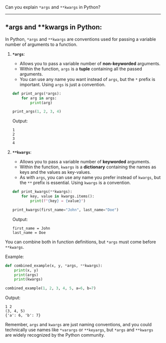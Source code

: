 Can you explain `*args` and `**kwargs` in Python?

---

## *args and **kwargs in Python:

In Python, `*args` and `**kwargs` are conventions used for passing a variable
number of arguments to a function.

1. **`*args`**:
    - Allows you to pass a variable number of **non-keyworded** arguments.
    - Within the function, `args` is a **tuple** containing all the passed
      arguments.
    - You can use any name you want instead of `args`, but the `*` prefix is
      important. Using `args` is just a convention.

    ```python
    def print_args(*args):
        for arg in args:
            print(arg)
    
    print_args(1, 2, 3, 4)
    ```

   Output:
    ```
    1
    2
    3
    4
    ```

2. **`**kwargs`**:
    - Allows you to pass a variable number of **keyworded** arguments.
    - Within the function, `kwargs` is a **dictionary** containing the names as
      keys and the values as key-values.
    - As with `args`, you can use any name you prefer instead of `kwargs`, but
      the `**` prefix is essential. Using `kwargs` is a convention.

    ```python
    def print_kwargs(**kwargs):
        for key, value in kwargs.items():
            print(f"{key} = {value}")
    
    print_kwargs(first_name="John", last_name="Doe")
    ```

   Output:
    ```
    first_name = John
    last_name = Doe
    ```

You can combine both in function definitions, but `*args` must come
before `**kwargs`.

Example:

```python
def combined_example(x, y, *args, **kwargs):
    print(x, y)
    print(args)
    print(kwargs)

combined_example(1, 2, 3, 4, 5, a=6, b=7)
```

Output:

```
1 2
(3, 4, 5)
{'a': 6, 'b': 7}
```

Remember, `args` and `kwargs` are just naming conventions, and you could
technically use names like `*varargs` or `**keyargs`, but `*args` and `**kwargs`
are widely recognized by the Python community.
